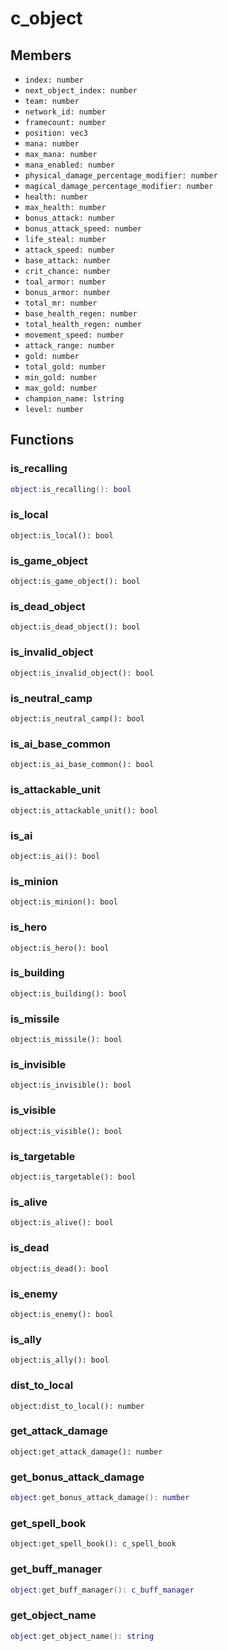 # c\_object

## Members

* `index: number`
* `next_object_index: number`
* `team: number`
* `network_id: number`
* `framecount: number`
* `position: vec3`
* `mana: number`
* `max_mana: number`
* `mana_enabled: number`
* `physical_damage_percentage_modifier: number`
* `magical_damage_percentage_modifier: number`
* `health: number`
* `max_health: number`
* `bonus_attack: number`
* `bonus_attack_speed: number`
* `life_steal: number`
* `attack_speed: number`
* `base_attack: number`
* `crit_chance: number`
* `toal_armor: number`
* `bonus_armor: number`
* `total_mr: number`
* `base_health_regen: number`
* `total_health_regen: number`
* `movement_speed: number`
* `attack_range: number`
* `gold: number`
* `total_gold: number`
* `min_gold: number`
* `max_gold: number`
* `champion_name: lstring`
* `level: number`

## Functions

### is\_recalling

```lua
object:is_recalling(): bool
```

### is\_local

```
object:is_local(): bool
```

### is\_game\_object

```
object:is_game_object(): bool
```

### is\_dead\_object

```
object:is_dead_object(): bool
```

### is\_invalid\_object

```
object:is_invalid_object(): bool
```

### is\_neutral\_camp

```
object:is_neutral_camp(): bool
```

### is\_ai\_base\_common

```
object:is_ai_base_common(): bool
```

### is\_attackable\_unit

```
object:is_attackable_unit(): bool
```

### is\_ai

```
object:is_ai(): bool
```

### is\_minion

```
object:is_minion(): bool
```

### is\_hero

```
object:is_hero(): bool
```

### is\_building

```
object:is_building(): bool
```

### is\_missile

```
object:is_missile(): bool
```

### is\_invisible

```
object:is_invisible(): bool
```

### is\_visible

```
object:is_visible(): bool
```

### is\_targetable

```
object:is_targetable(): bool
```

### is\_alive

```
object:is_alive(): bool
```

### is\_dead

```
object:is_dead(): bool
```

### is\_enemy

```
object:is_enemy(): bool
```

### is\_ally

```
object:is_ally(): bool
```

### dist\_to\_local

```
object:dist_to_local(): number
```

### get\_attack\_damage

```
object:get_attack_damage(): number
```

### get\_bonus\_attack\_damage

```lua
object:get_bonus_attack_damage(): number
```

### get\_spell\_book

```
object:get_spell_book(): c_spell_book
```

### get\_buff\_manager

```lua
object:get_buff_manager(): c_buff_manager
```

### get\_object\_name

```lua
object:get_object_name(): string
```
